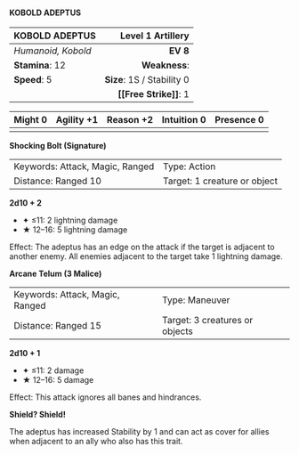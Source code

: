 #### KOBOLD ADEPTUS

| KOBOLD ADEPTUS     |      **Level 1 Artillery** |
| :----------------- | -------------------------: |
| *Humanoid, Kobold* |                   **EV 8** |
| **Stamina**: 12    |              **Weakness**: |
| **Speed**: 5       | **Size**: 1S / Stability 0 |
|                    |     **[[Free Strike]]**: 1 |

| **Might** 0 | **Agility** +1 | **Reason** +2 | **Intuition** 0 | **Presence** 0 |
| ----------- | -------------- | ------------- | --------------- | -------------- |
|             |                |               |                 |                |

**Shocking Bolt (Signature)**

|                                 |                              |
| :------------------------------ | :--------------------------- |
| Keywords: Attack, Magic, Ranged | Type: Action                 |
| Distance: Ranged 10             | Target: 1 creature or object |

**2d10 + 2**

- ✦ ≤11: 2 lightning damage
- ★ 12–16: 5 lightning damage

Effect: The adeptus has an edge on the attack if the target is adjacent to another enemy. All enemies adjacent to the target take 1 lightning damage.

**Arcane Telum (3 Malice)**

|                                 |                                |
| :------------------------------ | :----------------------------- |
| Keywords: Attack, Magic, Ranged | Type: Maneuver                 |
| Distance: Ranged 15             | Target: 3 creatures or objects |

**2d10 + 1**

- ✦ ≤11: 2 damage
- ★ 12–16: 5 damage

Effect: This attack ignores all banes and hindrances.

**Shield? Shield!**

The adeptus has increased Stability by 1 and can act as cover for allies when adjacent to an ally who also has this trait.
